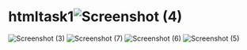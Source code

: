 # htmltask1![Screenshot (4)](https://github.com/SivaranjanT/htmltask1/assets/146429092/a4f7fd88-7a55-44e9-beb4-353542570b2f)
![Screenshot (3)](https://github.com/SivaranjanT/htmltask1/assets/146429092/1ef05750-3379-4b7d-94c7-b55ee1a594fb)
![Screenshot (7)](https://github.com/SivaranjanT/htmltask1/assets/146429092/47eb956a-4940-469f-9e5f-9a84c18d3bc8)
![Screenshot (6)](https://github.com/SivaranjanT/htmltask1/assets/146429092/edb549f5-bcdf-44d9-afc8-a01c9c7b5e34)
![Screenshot (5)](https://github.com/SivaranjanT/htmltask1/assets/146429092/6ebaf8d1-512a-4c2f-ac8b-7778969a9cba)
